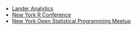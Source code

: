 - [Lander Analytics](https://www.landeranalytics.com/)
- [New York R Conference](https://www.rstats.nyc/)
- [New York Open Statistical Programming Meetup](https://nyhackr.org/)